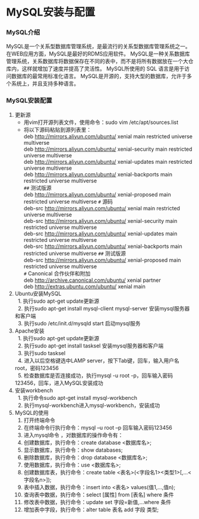# MySQL安装与配置
### MySQL介绍
MySQL是一个关系型数据库管理系统，是最流行的关系型数据库管理系统之一。在WEB应用方面，MySQL是最好的RDMS应用软件。
MySQL是一种关系数据库管理系统，关系数据库将数据保存在不同的表中，而不是将所有数据放在一个大仓库内，这样就增加了速度并提高了灵活性。 
MySQL所使用的 SQL 语言是用于访问数据库的最常用标准化语言。
MySQL是开源的，支持大型的数据库，允许于多个系统上，并且支持多种语言。
### MySQL安装配置
1. 更新源
   * 用vim打开源列表文件，使用命令：sudo vim /etc/apt/sources.list
   * 将以下源码粘贴到源列表里：   
   deb http://mirrors.aliyun.com/ubuntu/ xenial main restricted universe multiverse   
   deb http://mirrors.aliyun.com/ubuntu/ xenial-security main restricted universe multiverse   
   deb http://mirrors.aliyun.com/ubuntu/ xenial-updates main restricted universe multiverse   
   deb http://mirrors.aliyun.com/ubuntu/ xenial-backports main restricted universe multiverse   
   `##` 测试版源   
   deb http://mirrors.aliyun.com/ubuntu/ xenial-proposed main restricted universe multiverse
   `#`  源码   
   deb-src http://mirrors.aliyun.com/ubuntu/ xenial main restricted universe multiverse   
   deb-src http://mirrors.aliyun.com/ubuntu/ xenial-security main restricted universe multiverse   
   deb-src http://mirrors.aliyun.com/ubuntu/ xenial-updates main restricted universe multiverse   
   deb-src http://mirrors.aliyun.com/ubuntu/ xenial-backports main restricted universe multiverse 
   `##` 测试版源   
   deb-src http://mirrors.aliyun.com/ubuntu/ xenial-proposed main restricted universe multiverse   
   `#` Canonical 合作伙伴和附加   
   deb http://archive.canonical.com/ubuntu/ xenial partner   
   deb http://extras.ubuntu.com/ubuntu/ xenial main
2. Ubuntu安装MySQL  
   1. 执行sudo apt-get update更新源  
   2. 执行sudo apt-get install mysql-client mysql-server 安装mysql服务器和客户端   
   3. 执行sudo /etc/init.d/mysqld start 启动mysql服务 
3. Apache安装  
   1. 执行sudo apt-get update更新源  
   2. 执行sudo apt-get install tasksel 安装mysql服务器和客户端   
   3. 执行sudo tasksel   
   4. 进入以后空格键选中LAMP server，按下Tab键，回车，输入用户名root，密码123456   
   5. 检查数据库是否连接成功，执行mysql -u root -p，回车输入密码123456，回车，进入MySQL安装成功
4. 安装workbench  
   1. 执行命令sudo apt-get install mysql-workbench    
   2. 执行mysql-workbench进入mysql-workbench，安装成功
5. MySQL的使用
   1. 打开终端命令
   2. 在终端命令行执行命令：mysql –u root –p 回车输入密码123456
   3. 进入mysql命令 ，对数据库的操作命令有：
   4. 创建数据库，执行命令：create database <数据库名>;
   5. 显示数据库，执行命令：show databases;
   6. 删除数据库，执行命令：drop database <数据库名>;
   7. 使用数据库，执行命令：use <数据库名>;
   8. 创建数据库表，执行命令：create table <表名>(<字段名1><类型1>[,…<字段名n>]);
   9. 表中插入数据，执行命令：insert into <表名> values(值1,…,值n);
   10. 查询表中数据，执行命令：select [属性] from [表名] where 条件
   11. 修改表中数据，执行命令：update set 字段=新值,…where 条件
   12. 增加表中字段，执行命令：alter table 表名 add 字段 类型;

